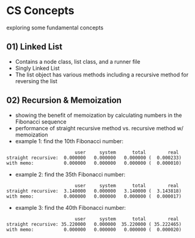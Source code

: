 # CS Concepts
exploring some fundamental concepts

## 01) Linked List
* Contains a node class, list class, and a runner file
* Singly Linked List
* The list object has various methods including a recursive method for reversing the list

## 02) Recursion & Memoization
* showing the benefit of memoization by calculating numbers in the Fibonacci sequence
* performance of straight recursive method vs. recursive method w/ memoization
* example 1: find the 10th Fibonacci number:
```
                         user     system      total        real
straight recursive:  0.000000   0.000000   0.000000 (  0.000233)
with memo:           0.000000   0.000000   0.000000 (  0.000010)

```
* example 2: find the 35th Fibonacci number:
```
                         user     system      total        real
straight recursive:  3.140000   0.000000   3.140000 (  3.143818)
with memo:           0.000000   0.000000   0.000000 (  0.000017)

```
* example 3: find the 40th Fibonacci number:
```
                         user     system      total        real
straight recursive: 35.220000   0.000000  35.220000 ( 35.222465)
with memo:           0.000000   0.000000   0.000000 (  0.000020)
```
